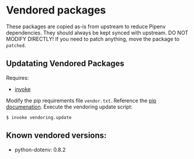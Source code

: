 # Vendored packages

These packages are copied as-is from upstream to reduce Pipenv dependencies.
They should always be kept synced with upstream. DO NOT MODIFY DIRECTLY! If
you need to patch anything, move the package to `patched`.

## Updatating Vendored Packages

Requires:

- [invoke](https://pypi.org/project/invoke/)

Modify the pip requirements file `vendor.txt`. Reference the [pip
documenation](https://pip.pypa.io/en/stable/user_guide/#requirements-files).
Execute the vendoring update script:

```$ invoke vendoring.update```

## Known vendored versions:

- python-dotenv: 0.8.2
